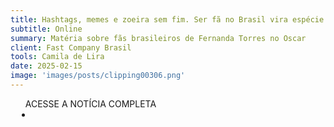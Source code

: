 ```yaml
---
title: Hashtags, memes e zoeira sem fim. Ser fã no Brasil vira espécie de ativismo digital
subtitle: Online
summary: Matéria sobre fãs brasileiros de Fernanda Torres no Oscar
client: Fast Company Brasil
tools: Camila de Lira
date: 2025-02-15
image: 'images/posts/clipping00306.png'
---
```


<div class="post__share"><ul class="share__list list-reset">ACESSE A NOTÍCIA COMPLETA<li class="share__item" style="margin-left: 10px"><a class="share__link share__facebook" style="background: #fa5657" href="https://fastcompanybrasil.com/tech/hashtags-memes-e-zoeira-sem-fim-ser-fa-no-brasil-vira-especie-de-ativismo-digital/
onclick=window.open(this.href, 'pop-up', 'left=20,top=20,width=500,height=500,toolbar=1,resizable=0'); return false;" title="Link" rel="nofolow"><i class="fa-solid fa-link"></i></a></li></ul></div>
<!-- <div class="gallery-box"><div class="gallery"><img src="/clipping/images/example-1.jpg" loading="lazy" alt="Project"><img src="/clipping/images/example-2.jpg" loading="lazy" alt="Project"></div><em>Gallery / <a href="https://www.freepik.com/" target="_blank">Freepic</a></em></div> -->
